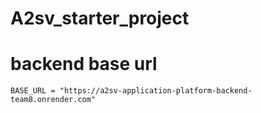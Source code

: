 ﻿# A2sv_starter_project
# backend base url
```
BASE_URL = "https://a2sv-application-platform-backend-team8.onrender.com"
```
